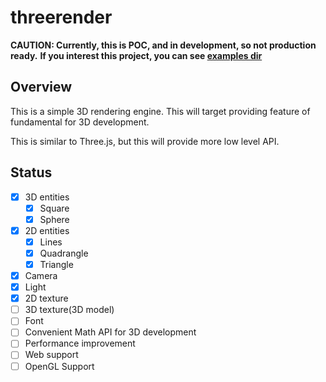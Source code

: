 # threerender

**CAUTION: Currently, this is POC, and in development, so not production ready.**
**If you interest this project, you can see [examples dir](/examples)**

## Overview

This is a simple 3D rendering engine.
This will target providing feature of fundamental for 3D development.

This is similar to Three.js, but this will provide more low level API. 

## Status

- [x] 3D entities
  - [x] Square
  - [x] Sphere
- [x] 2D entities
  - [x] Lines
  - [x] Quadrangle
  - [x] Triangle
- [x] Camera
- [x] Light
- [x] 2D texture
- [ ] 3D texture(3D model)
- [ ] Font
- [ ] Convenient Math API for 3D development
- [ ] Performance improvement
- [ ] Web support
- [ ] OpenGL Support
